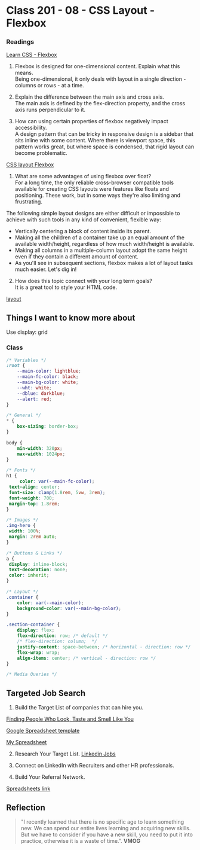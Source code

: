 # Class 201 - 08 - CSS Layout - Flexbox

### Readings

[Learn CSS - Flexbox](https://web.dev/learn/css/flexbox/)  

1. Flexbox is designed for one-dimensional content. Explain what this means.  
Being one-dimensional, it only deals with layout in a single direction - columns or rows - at a time.

2. Explain the difference between the main axis and cross axis.  
The main axis is defined by the flex-direction property, and the cross axis runs perpendicular to it.

3. How can using certain properties of flexbox negatively impact accessibility.  
A design pattern that can be tricky in responsive design is a sidebar that sits inline with some content. Where there is viewport space, this pattern works great, but where space is condensed, that rigid layout can become problematic.

[CSS layout Flexbox](https://developer.mozilla.org/en-US/docs/Learn/CSS/CSS_layout/Flexbox)  

1. What are some advantages of using flexbox over float?  
For a long time, the only reliable cross-browser compatible tools available for creating CSS layouts were features like floats and positioning. These work, but in some ways they're also limiting and frustrating.  

The following simple layout designs are either difficult or impossible to achieve with such tools in any kind of convenient, flexible way:  

- Vertically centering a block of content inside its parent.  
- Making all the children of a container take up an equal amount of the available width/height, regardless of how much width/height is available.  
- Making all columns in a multiple-column layout adopt the same height even if they contain a different amount of content.  
- As you'll see in subsequent sections, flexbox makes a lot of layout tasks much easier. Let's dig in!  

2. How does this topic connect with your long term goals?  
It is a great tool to style your HTML code.

[layout](https://web.dev/learn/css/layout/)

## Things I want to know more about

Use display: grid

### Class

```css
/* Variables */
:root {
    --main-color: lightblue;
    --main-fc-color: black;
    --main-bg-color: white;
    --wht: white;
    --dblue: darkblue;
    --alert: red;
}

/* General */
* {
    box-sizing: border-box;
}

body {
    min-width: 320px;
    max-width: 1024px;
}

/* Fonts */
h1 {
     color: var(--main-fc-color);
 text-align: center;
 font-size: clamp(1.8rem, 5vw, 3rem);
 font-weight: 700;
 margin-top: 1.8rem;
}

/* Images */
.img-hero {
 width: 100%;
 margin: 2rem auto;
}

/* Buttons & Links */
a {
 display: inline-block;
 text-decoration: none;
 color: inherit;
}

/* Layout */
.container {
    color: var(--main-color);
    background-color: var(--main-bg-color);
}

.section-container {
    display: flex;
    flex-direction: row; /* default */
    /* flex-direction: column;  */
    justify-content: space-between; /* horizontal - direction: row */
    flex-wrap: wrap;
    align-items: center; /* vertical - direction: row */
}

/* Media Queries */
```

## Targeted Job Search

1. Build the Target List of companies that can hire you.

[Finding People Who Look, Taste and Smell Like You](https://careerpivot.com/2020/find-taste-smell-like-you/?utm_content=bufferaaa3d&utm_medium=social&utm_source=twitter.com&utm_campaign=buffer)

[Google Spreadsheet template](https://docs.google.com/spreadsheets/d/1PGylOhiYIuDMLcGr6iUdMNSVwCwczWovbr1HqSRXBGA/edit#gid=0)

[My Spreadsheet](https://docs.google.com/spreadsheets/d/1ADfg8EthU3ZHSLFNnBwEiGfaBsH39A_d_O17mspAh4E/edit#gid=0)

2. Research Your Target List.
[Linkedin Jobs](https://www.linkedin.com/jobs/)

3. Connect on LinkedIn with Recruiters and other HR professionals.

4. Build Your Referral Network.

[Spreadsheets link](https://docs.google.com/spreadsheets/d/1ADfg8EthU3ZHSLFNnBwEiGfaBsH39A_d_O17mspAh4E/edit?usp=sharing)

## Reflection

> "I recently learned that there is no specific age to learn something new. We can spend our entire lives learning and acquiring new skills.
But we have to consider if you have a new skill, you need to put it into practice, otherwise it is a waste of time.".
> **VMOG**

